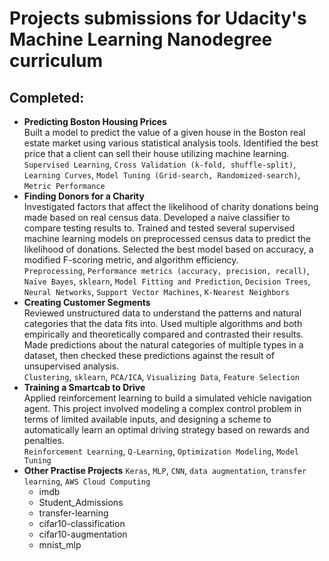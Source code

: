 # Projects submissions for Udacity's Machine Learning Nanodegree curriculum

## Completed:

- **Predicting Boston Housing Prices** </br>
Built a model to predict the value of a given house in the Boston real estate market using various statistical analysis tools. Identified the best price that a client can sell their house utilizing machine learning.</br>
  `Supervised Learning`, `Cross Validation (k-fold, shuffle-split)`, `Learning Curves`, `Model Tuning (Grid-search, Randomized-search)`, `Metric Performance`
- **Finding Donors for a Charity** </br>
  Investigated factors that affect the likelihood of charity donations being made based on real census data. Developed a naive classifier to compare testing results to. Trained and tested several supervised machine learning models on preprocessed census data to predict the likelihood of donations. Selected the best model based on accuracy, a modified F-scoring metric, and algorithm efficiency.</br>
  `Preprocessing`, `Performance metrics (accuracy, precision, recall)`,  `Naive Bayes`, `sklearn`, `Model Fitting and Prediction`, `Decision Trees`, `Neural Networks`, `Support Vector Machines`, `K-Nearest Neighbors`
- **Creating Customer Segments**  </br>
  Reviewed unstructured data to understand the patterns and natural categories that the data fits into. Used multiple algorithms and both empirically and theoretically compared and contrasted their results. Made predictions about the natural categories of multiple types in a dataset, then checked these predictions against the result of unsupervised analysis. </br>
  `Clustering`, `sklearn`, `PCA/ICA`, `Visualizing Data`, `Feature Selection`
- **Training a Smartcab to Drive** </br>
  Applied reinforcement learning to build a simulated vehicle navigation agent. This project involved modeling a complex control problem in terms of limited available inputs, and designing a scheme to automatically learn an optimal driving strategy based on rewards and penalties.</br>
  `Reinforcement Learning`, `Q-Learning`, `Optimization Modeling`, `Model Tuning`
- **Other Practise Projects** `Keras`, `MLP`, `CNN`, `data augmentation`, `transfer learning`, `AWS Cloud Computing`
  - imdb 
  - Student_Admissions
  - transfer-learning
  - cifar10-classification
  - cifar10-augmentation 
  - mnist_mlp </br>
